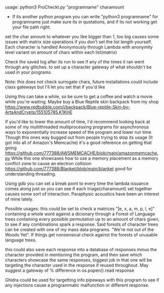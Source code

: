 usage: python3 ProCheckt.py "programname" charamount

* If its another python program you can write "python3 programname" for programname just make sure its in quotations, and if its not working get your file path right.

set the char amount to whatever you like bigger than 1, too big causes some issues with matrix size operations if you don't set the list length yourself. Each character is handled Anonymously through Lambda with anonymity level variant on amount of chars within each list(matrix)

Check the saved log after its run to see if any of the times it ran went through any glitches. to set up a character gateway of what shouldn't be used in your programs.


Note: this does not check surrogate chars, future installations could include class gateways but I'll let you set that if you'd like




Using this can take a while, so be sure to get a coffee and watch a movie while you're waiting. Maybe buy a Blue Reptile skin backpack from my shop https://www.redbubble.com/i/backpack/Blue-reptile-Skin-by-ArtsAndCrypts/155105785.K1KHE

If you'd like to lower the amount of time, I'd recommend looking back at some of my multithreaded multiprocessing programs for asynchronous ways to exponentially increase speed of the program and lower run time. Though this ones way bugged out from people trying to stop its usage (It got into all of Amazon's Memcache) it's a good reference on getting that going https://github.com/777388/AWSMEMCACHE/blob/main/amazonmemcache.py  While this one showcases how to use a memory placement as a memory conflict zone to cause an electron collision https://github.com/777388/Blanket/blob/main/blanket good for understanding threading.





Using gdb you can set a break point to every time the lambda issuance comes along just so you can see if each triage(charamount) set together causes some sort of interaction. Paraphysic acoustics have been an interest of mine lately.

Possible usages: this could be set to check a matrices "[e, x, a, m, p, l, e]" containing a whole word against a dicionary through a Forest of Language trees containing every possible permutation up to an amount of chars given, to see if any combinations spark a response. Said forests of character trees can be created with one of my mass data programs. "We're not out of the Woods Yet". If things get nonsensical check against the forests of unusable language trees.

this could also save each response into a database of responses minus the character provided in mentioning the program, and then save which characters showcase the same responses, biggest job in that one will be targeting the character used in the response if reused throughout. May suggest a gateway of % difference in os.popen().read response

Ghidra could be used for targetting info pipeways with this program to see if any injections cause a programmatic malfunction or different response.
